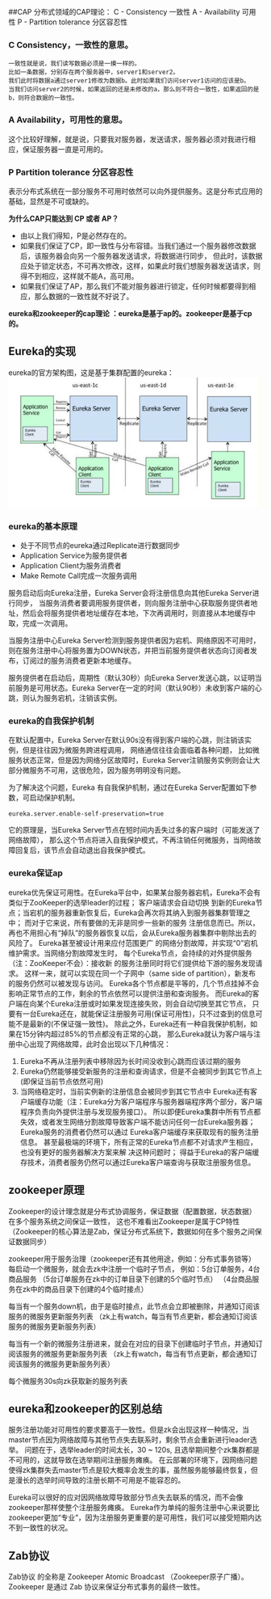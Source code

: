 
##CAP 分布式领域的CAP理论：
    C - Consistency 一致性
    A - Availability 可用性
    P - Partition tolerance 分区容忍性

### C Consistency，一致性的意思。
    一致性就是说，我们读写数据必须是一摸一样的。
    比如一条数据，分别存在两个服务器中，server1和server2。
    我们此时将数据a通过server1修改为数据b。此时如果我们访问server1访问的应该是b。
    当我们访问server2的时候，如果返回的还是未修改的a，那么则不符合一致性，如果返回的是b，则符合数据的一致性。

### A Availability，可用性的意思。
这个比较好理解，就是说，只要我对服务器，发送请求，服务器必须对我进行相应，保证服务器一直是可用的。

### P Partition tolerance 分区容忍性
表示分布式系统在一部分服务不可用时依然可以向外提供服务。这是分布式应用的基础，显然是不可或缺的。

**为什么CAP只能达到 CP 或者 AP？**

- 由以上我们得知，P是必然存在的。
- 如果我们保证了CP，即一致性与分布容错。当我们通过一个服务器修改数据后，该服务器会向另一个服务器发送请求，将数据进行同步，
  但此时，该数据应处于锁定状态，不可再次修改，这样，如果此时我们想服务器发送请求，则得不到相应，这样就不能A，高可用。
- 如果我们保证了AP，那么我们不能对服务器进行锁定，任何时候都要得到相应，那么数据的一致性就不好说了。

**eureka和zookeeper的cap理论 ：eureka是基于ap的。zookeeper是基于cp的。**

## Eureka的实现
eureka的官方架构图，这是基于集群配置的eureka：
![eureka.png](../spring/image/eureka.png)

### eureka的基本原理
- 处于不同节点的eureka通过Replicate进行数据同步
- Application Service为服务提供者
- Application Client为服务消费者
- Make Remote Call完成一次服务调用

服务启动后向Eureka注册，Eureka Server会将注册信息向其他Eureka Server进行同步，
当服务消费者要调用服务提供者，则向服务注册中心获取服务提供者地址，然后会将服务提供者地址缓存在本地，下次再调用时，则直接从本地缓存中取，完成一次调用。

当服务注册中心Eureka Server检测到服务提供者因为宕机、网络原因不可用时，则在服务注册中心将服务置为DOWN状态，并把当前服务提供者状态向订阅者发布，订阅过的服务消费者更新本地缓存。

服务提供者在启动后，周期性（默认30秒）向Eureka Server发送心跳，以证明当前服务是可用状态。Eureka Server在一定的时间（默认90秒）未收到客户端的心跳，则认为服务宕机，注销该实例。

### eureka的自我保护机制
在默认配置中，Eureka Server在默认90s没有得到客户端的心跳，则注销该实例，但是往往因为微服务跨进程调用， 网络通信往往会面临着各种问题，
比如微服务状态正常，但是因为网络分区故障时，Eureka Server注销服务实例则会让大部分微服务不可用，这很危险，因为服务明明没有问题。

为了解决这个问题，Eureka 有自我保护机制，通过在Eureka Server配置如下参数，可启动保护机制。
    
    eureka.server.enable-self-preservation=true
它的原理是，当Eureka Server节点在短时间内丢失过多的客户端时（可能发送了网络故障），
那么这个节点将进入自我保护模式，不再注销任何微服务，当网络故障回复后，该节点会自动退出自我保护模式。

### eureka保证ap
eureka优先保证可用性。在Eureka平台中，如果某台服务器宕机，Eureka不会有类似于ZooKeeper的选举leader的过程；
客户端请求会自动切换 到新的Eureka节点；当宕机的服务器重新恢复后，Eureka会再次将其纳入到服务器集群管理之中；
而对于它来说，所有要做的无非是同步一些新的服务 注册信息而已。所以，再也不用担心有“掉队”的服务器恢复以后，会从Eureka服务器集群中剔除出去的风险了。
Eureka甚至被设计用来应付范围更广 的网络分割故障，并实现“0”宕机维护需求。当网络分割故障发生时，
每个Eureka节点，会持续的对外提供服务（注：ZooKeeper不会）：接收新 的服务注册同时将它们提供给下游的服务发现请求。
这样一来，就可以实现在同一个子网中（same side of partition），新发布的服务仍然可以被发现与访问。
Eureka各个节点都是平等的，几个节点挂掉不会影响正常节点的工作，剩余的节点依然可以提供注册和查询服务。
而Eureka的客户端在向某个Eureka注册或时如果发现连接失败，则会自动切换至其它节点，
只要有一台Eureka还在，就能保证注册服务可用(保证可用性)，只不过查到的信息可能不是最新的(不保证强一致性)。
除此之外，Eureka还有一种自我保护机制，如果在15分钟内超过85%的节点都没有正常的心跳，
那么Eureka就认为客户端与注册中心出现了网络故障，此时会出现以下几种情况：

1. Eureka不再从注册列表中移除因为长时间没收到心跳而应该过期的服务
2. Eureka仍然能够接受新服务的注册和查询请求，但是不会被同步到其它节点上(即保证当前节点依然可用)
3. 当网络稳定时，当前实例新的注册信息会被同步到其它节点中
   Eureka还有客户端缓存功能（注：Eureka分为客户端程序与服务器端程序两个部分，客户端程序负责向外提供注册与发现服务接口）。
   所以即便Eureka集群中所有节点都失效，或者发生网络分割故障导致客户端不能访问任何一台Eureka服务器；
   Eureka服务的消费者仍然可以通过 Eureka客户端缓存来获取现有的服务注册信息。
   甚至最极端的环境下，所有正常的Eureka节点都不对请求产生相应，也没有更好的服务器解决方案来解 决这种问题时；
   得益于Eureka的客户端缓存技术，消费者服务仍然可以通过Eureka客户端查询与获取注册服务信息。
   
## zookeeper原理

Zookeeper的设计理念就是分布式协调服务，保证数据（配置数据，状态数据）在多个服务系统之间保证一致性，
这也不难看出Zookeeper是属于CP特性（Zookeeper的核心算法是Zab，保证分布式系统下，数据如何在多个服务之间保证数据同步）

zookeeper用于服务治理（zookeeper还有其他用途，例如：分布式事务锁等）
每启动一个微服务，就会去zk中注册一个临时子节点，
例如：5台订单服务，4台商品服务
（5台订单服务在zk中的订单目录下创建的5个临时节点）
（4台商品服务在zk中的商品目录下创建的4个临时接点）

每当有一个服务down机，由于是临时接点，此节点会立即被删除，并通知订阅该服务的微服务更新服务列表
（zk上有watch，每当有节点更新，都会通知订阅该服务的微服务更新服务列表）

每当有一个新的微服务注册进来，就会在对应的目录下创建临时子节点，并通知订阅该服务的微服务更新服务列表
（zk上有watch，每当有节点更新，都会通知订阅该服务的微服务更新服务列表）

每个微服务30s向zk获取新的服务列表

## eureka和zookeeper的区别总结

服务注册功能对可用性的要求要高于一致性。但是zk会出现这样一种情况，当master节点因为网络故障与其他节点失去联系时，剩余节点会重新进行leader选举。
问题在于，选举leader的时间太长，30 ~ 120s, 且选举期间整个zk集群都是不可用的，这就导致在选举期间注册服务瘫痪。
在云部署的环境下，因网络问题使得zk集群失去master节点是较大概率会发生的事，虽然服务能够最终恢复，但是漫长的选举时间导致的注册长期不可用是不能容忍的。

Eureka可以很好的应对因网络故障导致部分节点失去联系的情况，而不会像zookeeper那样使整个注册服务瘫痪。
Eureka作为单纯的服务注册中心来说要比zookeeper更加“专业”，因为注册服务更重要的是可用性，我们可以接受短期内达不到一致性的状况。


## Zab协议
Zab协议 的全称是 Zookeeper Atomic Broadcast （Zookeeper原子广播）。
Zookeeper 是通过 Zab 协议来保证分布式事务的最终一致性。 
